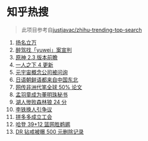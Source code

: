 # 知乎热搜

> 此项目参考自[justjavac/zhihu-trending-top-search](https://github.com/justjavac/zhihu-trending-top-search/blob/main/utils.ts)

<!-- BEGIN -->
  <!-- 最后更新时间:Sat Nov 13 2021 09:10:35 GMT+0000 (Coordinated Universal Time) -->
  1. [扬名立万](https://www.zhihu.com/search?q=扬名立万)
1. [醉驾找「yuwei」案宣判](https://www.zhihu.com/search?q=yuwei)
1. [原神 2.3 版本前瞻](https://www.zhihu.com/search?q=原神)
1. [一人之下 4 更新](https://www.zhihu.com/search?q=一人之下4)
1. [元宇宙概念公司被问询](https://www.zhihu.com/search?q=元宇宙)
1. [日语朝鲜语都来自中国东北](https://www.zhihu.com/search?q=中国东北)
1. [网传非洲代笔全球 50% 论文](https://www.zhihu.com/search?q=非洲代笔)
1. [孟羽童成为董明珠秘书](https://www.zhihu.com/search?q=孟羽童)
1. [湖人惨败森林狼 24 分](https://www.zhihu.com/search?q=湖人)
1. [李铁换人引争议](https://www.zhihu.com/search?q=李铁)
1. [拼多多成立工会](https://www.zhihu.com/search?q=拼多多)
1. [哈登 39+12 篮网胜鹈鹕](https://www.zhihu.com/search?q=篮网)
1. [DR 钻戒被曝 500 元删除记录](https://www.zhihu.com/search?q=dr钻戒)
  <!-- END -->